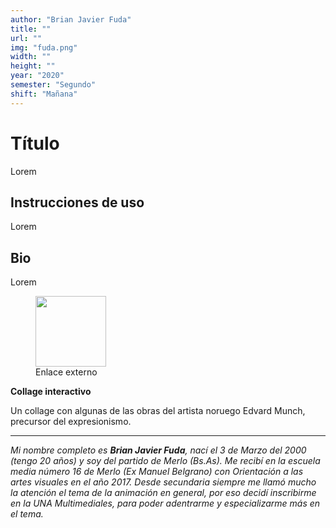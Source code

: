 ```yaml
---
author: "Brian Javier Fuda"
title: ""
url: ""
img: "fuda.png"
width: ""
height: ""
year: "2020"
semester: "Segundo"
shift: "Mañana"
---
```


<p></p>

# Título

Lorem 

## Instrucciones de uso 

Lorem

## Bio

Lorem

<!-- wp:image {"id":716,"align":"center","width":113,"height":113,"linkDestination":"custom"} -->
<div class="wp-block-image"><figure class="aligncenter is-resized"><a class="darken" href="https://editor.p5js.org/BrianFuda/present/dhHMoenu5" target="_blank" rel="noreferrer noopener"><img src="https://am1-lacabanne.atamvirtual.com.ar/wp-content/uploads/2020/12/link_externo.png" alt="" class="wp-image-716" width="113" height="113"/></a><figcaption>Enlace externo</figcaption></figure></div>
<!-- /wp:image -->

<!-- wp:paragraph -->
<p><strong>Collage interactivo</strong></p>
<!-- /wp:paragraph -->

<!-- wp:paragraph -->
<p>Un collage con algunas de las obras del artista noruego Edvard Munch, precursor del expresionismo.    </p>
<!-- /wp:paragraph -->

<!-- wp:html -->
<hr>
<!-- /wp:html -->

<!-- wp:paragraph -->
<p><em>Mi nombre completo es </em><strong><em>Brian Javier Fuda</em></strong><em>, nací el 3 de Marzo del 2000 (tengo 20 años) y soy del partido de Merlo (Bs.As). Me recibí en la escuela media número 16 de Merlo (Ex Manuel Belgrano) con Orientación a las artes visuales en el año 2017. Desde secundaria siempre me llamó mucho la atención el tema de la animación en general, por eso decidí inscribirme en la UNA Multimediales, para poder adentrarme y especializarme más en el tema.    </em></p>
<!-- /wp:paragraph -->